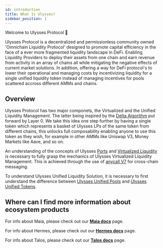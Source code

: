 ```yaml
---
id: introduction
title: What Is Ulysses?
sidebar_position: 1
---
```


Welcome to Ulysses Protocol 👋

Ulysses Protocol is a decentralized and permissionless community owned 'Omnichain Liquidity Protocol' designed to promote capital efficiency in the face of a ever more fragmented liquidity landscape in DeFi. 
Enabling Liquidity Providers to deploy their assets from one chain and earn revenue from activity in an array of chains all while mitigating the negative effects of current market solutions. 
In addition, offering a way for DeFi protocol's to lower their operational and managing costs by incentivizing liquidity for a single unified liquidity token instead of managing incentives for pools scattered accross different AMMs and chains.  

## Overview

Ulysses Protocol has two major componets, the Virtualized and the Unified Liquidity Management. The latter being inspired by the [Delta Algorithm](https://www.dropbox.com/s/gf3606jedromp61/Delta-Solving.The.Bridging-Trilemma.pdf?dl=0) put forward by Layer 0. We take this idea one step further by having a single token which represents a basket of Ulysses LPs of the same token from different chains, this unlocks full composability enabling anyone to use this token as they wish, for example in other AMMs like Uniswap V3, Money Markets like Aave, and so on. 

An understanding of the concepts of Ulysses [Ports](./concepts/overview/omnichain/ports) and [Virtualized Liquidity](./concepts/overview/omnichain/virtual-liquidity) is necessary to fully grasp the mechanics of Ulysses Virtualized Liquidity Management. This is achieved through the use of [anycall V7](https://docs.multichain.org/developer-guide/anycall-v7) for cross-chain messaging.

To understand Ulysses Unified Liquidity Solution, it is necessary to first understand the difference between [Ulysses Unified Pools](./concepts/overview/unified-liquidity/pools) and [Ulysses Unified Tokens](./concepts/overview/unified-liquidity/tokens).

## Where can I find more information about ecosystem products

For info about Maia, please check out our [**Maia docs**](../introduction) page.

For info about Hermes, please check out our [**Hermes docs**](../Hermes/introduction) page.

For info about Talos, please check out our [**Talos docs**](../Talos/introduction) page.


